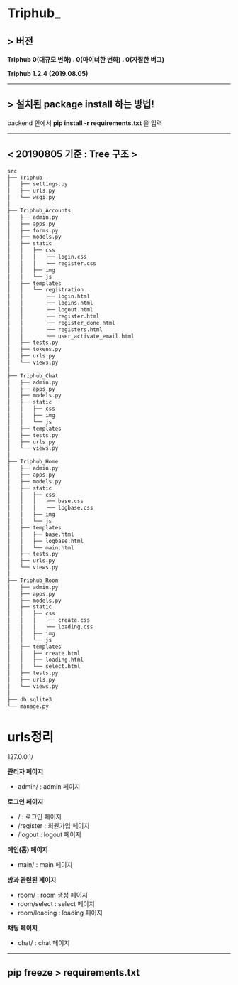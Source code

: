 # Triphub_

## > 버전
<p><strong>Triphub 0(대규모 변화) . 0(마이너한 변화) . 0(자잘한 버그)</strong></p>
<p><strong>Triphub 1.2.4 (2019.08.05)</strong></p>

<hr>

## > 설치된 package install 하는 방법!
backend 안에서 <strong>pip install -r requirements.txt</strong> 을 입력


<hr>

## < 20190805 기준 : Tree 구조 >

```bash
src
├── Triphub
│   ├── settings.py
│   ├── urls.py
│   └── wsgi.py
│
├── Triphub_Accounts
│   ├── admin.py
│   ├── apps.py
│   ├── forms.py
│   ├── models.py
│   ├── static
│   │   ├── css
│   │   │   ├── login.css
│   │   │   └── register.css
│   │   ├── img
│   │   └── js
│   ├── templates
│   │   └── registration
│   │       ├── login.html
│   │       ├── logins.html
│   │       ├── logout.html
│   │       ├── register.html
│   │       ├── register_done.html
│   │       ├── registers.html
│   │       └── user_activate_email.html
│   ├── tests.py
│   ├── tokens.py
│   ├── urls.py
│   └── views.py
│
├── Triphub_Chat
│   ├── admin.py
│   ├── apps.py
│   ├── models.py
│   ├── static
│   │   ├── css
│   │   ├── img
│   │   └── js
│   ├── templates
│   ├── tests.py
│   ├── urls.py
│   └── views.py
│
├── Triphub_Home
│   ├── admin.py
│   ├── apps.py
│   ├── models.py
│   ├── static
│   │   ├── css
│   │   │   ├── base.css
│   │   │   └── logbase.css
│   │   ├── img
│   │   └── js
│   ├── templates
│   │   ├── base.html
│   │   ├── logbase.html
│   │   └── main.html
│   ├── tests.py
│   ├── urls.py
│   └── views.py
│
├── Triphub_Room
│   ├── admin.py
│   ├── apps.py
│   ├── models.py
│   ├── static
│   │   ├── css
│   │   │   ├── create.css
│   │   │   └── loading.css
│   │   ├── img
│   │   └── js
│   ├── templates
│   │   ├── create.html
│   │   ├── loading.html
│   │   └── select.html
│   ├── tests.py
│   ├── urls.py
│   └── views.py
│
├── db.sqlite3
└── manage.py


```

# urls정리

127.0.0.1/

<strong>관리자 페이지</strong>
<ul>
    <li>admin/ : admin 페이지</li>
</ul>
<strong>로그인 페이지</strong>
<ul>
    <li>/ : 로그인 페이지</li>
    <li>/register : 회원가입 페이지</li>
    <li>/logout : logout 페이지</li>
</ul>
<strong>메인(홈) 페이지</strong>
<ul>
    <li>main/ : main 페이지</li>
</ul>
<strong>방과 관련된 페이지</strong>
<ul>
    <li>room/ : room 생성 페이지</li>
    <li>room/select : select 페이지</li>
    <li>room/loading : loading 페이지</li>
</ul>
<strong>채팅 페이지</strong>
<ul>
    <li>chat/ : chat 페이지</li>
</ul>

<hr>

## pip freeze > requirements.txt